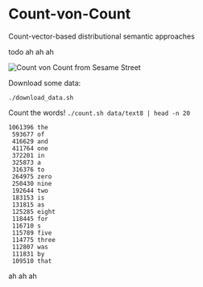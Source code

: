 # Count-von-Count
Count-vector-based distributional semantic approaches

todo ah ah ah

![Count von Count from Sesame Street](https://upload.wikimedia.org/wikipedia/en/thumb/2/29/Count_von_Count_kneeling.png/200px-Count_von_Count_kneeling.png)

Download some data:

`./download_data.sh`

Count the words!
`./count.sh data/text8 | head -n 20`

```
1061396 the
 593677 of
 416629 and
 411764 one
 372201 in
 325873 a
 316376 to
 264975 zero
 250430 nine
 192644 two
 183153 is
 131815 as
 125285 eight
 118445 for
 116710 s
 115789 five
 114775 three
 112807 was
 111831 by
 109510 that
```

ah ah ah
